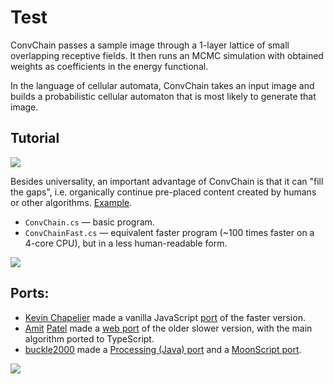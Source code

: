 # Test 
ConvChain passes a sample image through a 1-layer lattice of small overlapping receptive fields. It then runs an MCMC simulation with obtained weights as coefficients in the energy functional.

In the language of cellular automata, ConvChain takes an input image and builds a probabilistic cellular automaton that is most likely to generate that image.

## Tutorial

![](http://i.imgur.com/bVM4POR.png)


Besides universality, an important advantage of ConvChain is that it can "fill the gaps", i.e. organically continue pre-placed content created by humans or other algorithms. [Example](http://i.imgur.com/byyKHre.gif).

* `ConvChain.cs` — basic program.
* `ConvChainFast.cs` — equivalent faster program (~100 times faster on a 4-core CPU), but in a less human-readable form.

![](http://i.imgur.com/JKKt75D.gif)

## Ports:

* [Kevin Chapelier](https://github.com/kchapelier) made a vanilla JavaScript [port](http://www.kchapelier.com/convchain-demo/continuous.html) of the faster version. 
* [Amit](https://github.com/amitp) [Patel](https://github.com/redblobgames) made a [web port](http://www.redblobgames.com/x/1613-convchain/) of the older slower version, with the main algorithm ported to TypeScript.
* [buckle2000](https://github.com/buckle2000) made a [Processing (Java) port](https://github.com/buckle2000/ConvChainJava) and a [MoonScript port](https://github.com/buckle2000/ConvChainMoon).

![](http://i.imgur.com/ErTwOqr.png)
